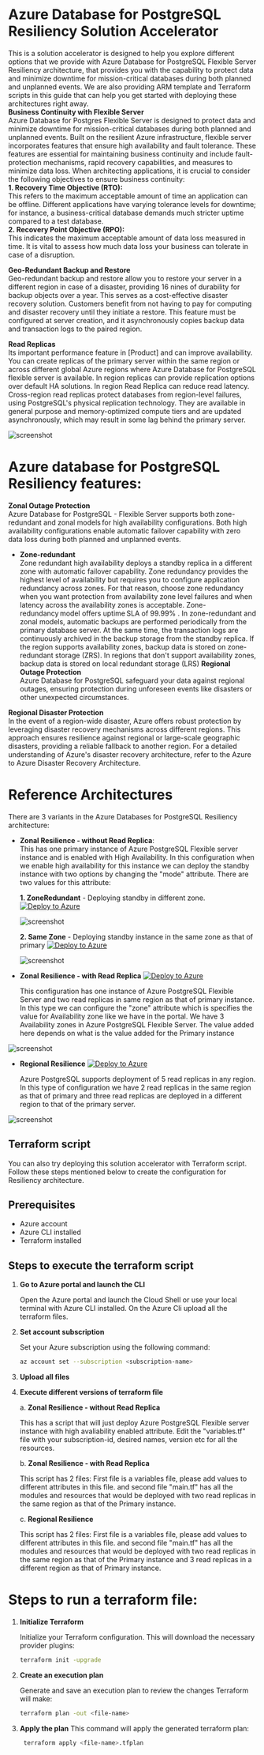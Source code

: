 # Azure Database for PostgreSQL Resiliency Solution Accelerator
This is a solution accelerator is designed to help you explore different options that we provide with Azure Database for PostgreSQL Flexible Server Resiliency architecture, that provides you with the capability to protect data and minimize downtime for mission-critical databases during both planned and unplanned events. We are also providing ARM template and Terraform scripts in this guide that can help you get started with deploying these architectures right away. \
**Business Continuity with Flexible Server** \
Azure Database for Postgres Flexible Server is designed to protect data and minimize downtime for mission-critical databases during both planned and unplanned events. Built on the resilient Azure infrastructure, flexible server incorporates features that ensure high availability and fault tolerance. These features are essential for maintaining business continuity and include fault-protection mechanisms, rapid recovery capabilities, and measures to minimize data loss. 
When architecting applications, it is crucial to consider the following objectives to ensure business continuity:  
**1. Recovery Time Objective (RTO):** \
  This refers to the maximum acceptable amount of time an application can be offline. Different applications have varying tolerance levels for downtime; for instance, a business-critical database demands much stricter uptime compared to a test database.  
**2. Recovery Point Objective (RPO):** \
  This indicates the maximum acceptable amount of data loss measured in time. It is vital to assess how much data loss your business can tolerate in case of a disruption. 


**Geo-Redundant Backup and Restore** \
Geo-redundant backup and restore allow you to restore your server in a different region in case of a disaster, providing 16 nines of durability for backup objects over a year. This serves as a cost-effective disaster recovery solution. Customers benefit from not having to pay for computing and disaster recovery until they initiate a restore. This feature must be configured at server creation, and it asynchronously copies backup data and transaction logs to the paired region. 

**Read Replicas** \
Its important performance feature in [Product] and can improve availability. You can create replicas of the primary server within the same region or across different global Azure regions where Azure Database for PostgreSQL flexible server is available. In region replicas can provide replication options over default HA solutions. In region Read Replica can reduce read latency. Cross-region read replicas protect databases from region-level failures, using PostgreSQL's physical replication technology. They are available in general purpose and memory-optimized compute tiers and are updated asynchronously, which may result in some lag behind the primary server. 

![screenshot](readreplica.png)

# Azure database for PostgreSQL Resiliency features:  
**Zonal Outage Protection**  \
Azure Database for PostgreSQL - Flexible Server supports both zone-redundant and zonal models for high availability configurations. Both high availability configurations enable automatic failover capability with zero data loss during both planned and unplanned events. 

- **Zone-redundant** \
 Zone redundant high availability deploys a standby replica in a different zone with automatic failover capability. Zone redundancy provides the highest level of availability but requires you to configure application redundancy across zones. For that reason, choose zone redundancy when you want protection from availability zone level failures and when latency across the availability zones is acceptable. Zone-redundancy model offers uptime SLA of 99.99% . In zone-redundant and zonal models, automatic backups are performed periodically from the primary database server. At the same time, the transaction logs are continuously archived in the backup storage from the standby replica. If the region supports availability zones, backup data is stored on zone-redundant storage (ZRS). In regions that don't support availability zones, backup data is stored on local redundant storage (LRS) 
**Regional Outage Protection** \
Azure Database for PostgreSQL safeguard your data against regional outages, ensuring protection during unforeseen events like disasters or other unexpected circumstances.

**Regional Disaster Protection** \
In the event of a region-wide disaster, Azure offers robust protection by leveraging disaster recovery mechanisms across different regions. This approach ensures resilience against regional or large-scale geographic disasters, providing a reliable fallback to another region. For a detailed understanding of Azure's disaster recovery architecture, refer to the Azure to Azure Disaster Recovery Architecture. 


# Reference Architectures

There are 3 variants in the Azure Databases for PostgreSQL Resiliency architecture:

- **Zonal Resilience - without Read Replica**: \
This has one primary instance of Azure PostgreSQL Flexible server instance and is enabled with High Availability. In this configuration when we enable high availability for this instance we can deploy the standby instance with two options by changing the "mode" attribute. There are two values for this attribute:
   
   **1. ZoneRedundant** \- Deploying standby in different zone. [![Deploy to Azure](https://aka.ms/deploytoazurebutton)](https://portal.azure.com/#create/Microsoft.Template/uri/https%3A%2F%2Fraw.githubusercontent.com%2FAzure-Samples%2FAzure-PostgreSQL-Resilience-Architecture%2Frefs%2Fheads%2Fdemotemplate%2Fsetup%2Fpostgresinfra%2Fzoneredundanttemplate.json) 
   
    ![screenshot](Azure-PostgreSQL-Reslience-Architecture-v1.1.png)
   
   **2. Same Zone** \- Deploying standby instance in the same zone as that of primary [![Deploy to Azure](https://aka.ms/deploytoazurebutton)](https://portal.azure.com/#create/Microsoft.Template/uri/https%3A%2F%2Fraw.githubusercontent.com%2FAzure-Samples%2FAzure-PostgreSQL-Resilience-Architecture%2Frefs%2Fheads%2Fdemotemplate%2Fsetup%2Fpostgresinfra%2Fsamezonetemplate.json)

     ![screenshot](samezone.png)

- **Zonal Resilience - with Read Replica**  [![Deploy to Azure](https://aka.ms/deploytoazurebutton)](https://portal.azure.com/#create/Microsoft.Template/uri/https%3A%2F%2Fraw.githubusercontent.com%2FAzure-Samples%2FAzure-PostgreSQL-Resilience-Architecture%2Frefs%2Fheads%2Fdemotemplate%2Fsetup%2Fpostgresinfra%2Freadreplica.json)
   
    This configuration has one instance of Azure PostgreSQL Flexible Server and two read replicas in same region as that of primary instance. In this type we can configure the "zone" attribute which is specifies the value 
    for Availability zone like we have in the portal. We have 3 Availability zones in Azure PostgreSQL Flexible Server. The value added here depends on what is the value added for the Primary instance
   
![screenshot](Flex_ZR-HA_InRegion.png)

- **Regional Resilience** [![Deploy to Azure](https://aka.ms/deploytoazurebutton)](https://portal.azure.com/#create/Microsoft.Template/uri/https%3A%2F%2Fraw.githubusercontent.com%2FAzure-Samples%2FAzure-PostgreSQL-Resilience-Architecture%2Frefs%2Fheads%2Fdemotemplate%2Fsetup%2Fpostgresinfra%2Fcrossregionreplica.json)

   Azure PostgreSQL supports deployment of 5 read replicas in any region. In this type of configuration we have 2 read replicas in the same region as that of primary and three read replicas are deployed in a different 
   region to that of the primary server. 

![screenshot](Flex_ZR-HA_CrossRegion.png)

## Terraform script

You can also try deploying this solution accelerator with Terraform script. Follow these steps mentioned below to create the configuration for Resiliency architecture.

## Prerequisites

- Azure account
- Azure CLI installed
- Terraform installed

## Steps to execute the terraform script

1. **Go to Azure portal and launch the CLI**

   Open the Azure portal and launch the Cloud Shell or use your local terminal with Azure CLI installed. On the Azure Cli upload all the terraform files.

2. **Set account subscription**

   Set your Azure subscription using the following command:
   ```sh
   az account set --subscription <subscription-name>
   ```
3.  **Upload all files**

4. **Execute different versions of terraform file**

   a. **Zonal Resilience - without Read Replica**

      This has a script that will just deploy Azure PostgreSQL Flexible server instance with high avaliability enabled attribute. Edit the "variables.tf" file with your subscription-id, desired names, version etc for all the resources.

   b. **Zonal Resilience - with Read Replica**
      
      This script has 2 files: First file is a variables file, please add values to different attributes in this file.  and second file "main.tf" has all the modules and resources that would be deployed with two read replicas in the same region as that of the Primary instance.
   
   c. **Regional Resilience**

      This script has 2 files: First file is a variables file, please add values to different attributes in this file.  and second file "main.tf" has all the modules and resources that would be deployed with two read replicas in the same region as that of the Primary instance and 3 read replicas in a different region as that of Primary instance.

# Steps to run a terraform file:     

1. **Initialize Terraform**

   Initialize your Terraform configuration. This will download the necessary provider plugins:
   ```sh
   terraform init -upgrade
   ```
2. **Create an execution plan**

    Generate and save an execution plan to review the changes Terraform will make:
    ```sh
   terraform plan -out <file-name>
   ```
3. **Apply the plan**
   This command will apply the generated terraform plan:
   ```sh
    terraform apply <file-name>.tfplan
